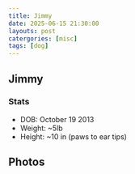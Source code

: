```yaml
---
title: Jimmy
date: 2025-06-15 21:30:00 
layouts: post
catergories: [misc]
tags: [dog]
---
```


## Jimmy 

### Stats
- DOB: October 19 2013
- Weight: ~5lb
- Height: ~10 in (paws to ear tips)

## Photos


